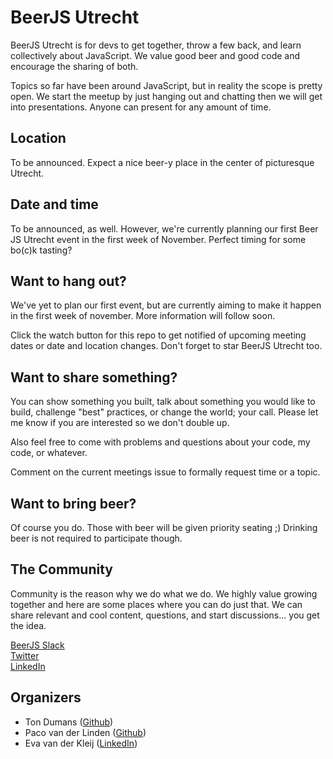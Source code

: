 BeerJS Utrecht
============

BeerJS Utrecht is for devs to get together, throw a few back, and learn collectively about JavaScript. We value good beer and good code and encourage the sharing of both.

Topics so far have been around JavaScript, but in reality the scope is pretty open. We start the meetup by just hanging out and chatting then we will get into presentations. Anyone can present for any amount of time.

Location
-----------------
To be announced. Expect a nice beer-y place in the center of picturesque Utrecht. 

Date and time
-----------------
To be announced, as well. However, we're currently planning our first Beer JS Utrecht event in the first week of November. Perfect timing for some bo(c)k tasting? 

Want to hang out?
-----------------

We've yet to plan our first event, but are currently aiming to make it happen in the first week of november. More information will follow soon.

Click the watch button for this repo to get notified of upcoming meeting dates or date and location changes.  Don't forget to star BeerJS Utrecht too.


Want to share something?
-----------------------

You can show something you built, talk about something you would like to build, challenge "best" practices, or change the world; your call. Please let me know if you are interested so we don't double up.

Also feel free to come with problems and questions about your code, my code, or whatever.

Comment on the current meetings issue to formally request time or a topic.


Want to bring beer?
------------------

Of course you do.  Those with beer will be given priority seating ;)  Drinking beer is not required to participate though.


The Community
-------------

Community is the reason why we do what we do.  We highly value growing together and here are some places where you can do just that.  We can share relevant and cool content, questions, and start discussions... you get the idea.

[BeerJS Slack](https://beerjs.slack.com/)<br />
[Twitter](https://twitter.com/BeerJS_Utrecht)<br />
[LinkedIn](https://www.linkedin.com/groups/12000924)


Organizers
----------

* Ton Dumans ([Github](https://github.com/tond83))
* Paco van der Linden ([Github](https://github.com/pavadeli))
* Eva van der Kleij ([LinkedIn](https://www.linkedin.com/in/evavanderkleij))
